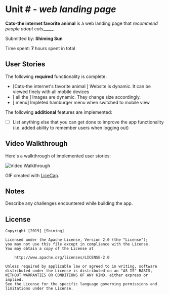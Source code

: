 # Unit # - *web landing page*

**Cats-the internet favorite animal** is a web landing page that _recommend people adopt cats______.

Submitted by: **Shiming Sun**

Time spent: **7** hours spent in total

## User Stories

The following **required** functionality is complete:

* [Cats-the internet's favorite animal ] Website is dynamic. It can be viewed finely with all mobile devices
* [ all the ] Images are dynamic. They change size accordingly.
* [ menu] Impleted hamburger menu when switched to mobile view

<!-- The following **optional** features are implemented:
* [ ] Added 
* [ ] UI animations
* [ ] Remembering the bill amount across app restarts (if <10mins)
* [ ] Using locale-specific currency and currency thousands separators.
* [ ] Making sure the keyboard is always visible and the bill amount is always the first responder. This way the user doesn't have to tap anywhere to use this app. Just launch the app and start typing. -->

The following **additional** features are implemented:

- [ ] List anything else that you can get done to improve the app functionality (i.e. added ability to remember users when logging out)

## Video Walkthrough 

Here's a walkthrough of implemented user stories:

<img src='http://i.imgur.com/link/to/your/gif/file.gif' title='Video Walkthrough' width='' alt='Video Walkthrough' />

GIF created with [LiceCap](http://www.cockos.com/licecap/).

## Notes

Describe any challenges encountered while building the app.

## License

    Copyright [2019] [Shiming]

    Licensed under the Apache License, Version 2.0 (the "License");
    you may not use this file except in compliance with the License.
    You may obtain a copy of the License at

        http://www.apache.org/licenses/LICENSE-2.0

    Unless required by applicable law or agreed to in writing, software
    distributed under the License is distributed on an "AS IS" BASIS,
    WITHOUT WARRANTIES OR CONDITIONS OF ANY KIND, either express or implied.
    See the License for the specific language governing permissions and
    limitations under the License.
